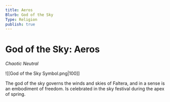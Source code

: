 ```yaml
---
title: Aeros
Blurb: God of the Sky
Type: Religion
publish: true
---
```

# God of the Sky: Aeros
*Chaotic Neutral*

![[God of the Sky Symbol.png|100]]

The god of the sky governs the winds and skies of Faltera, and in a sense is an embodiment of freedom. 
Is celebrated in the sky festival during the apex of spring. 